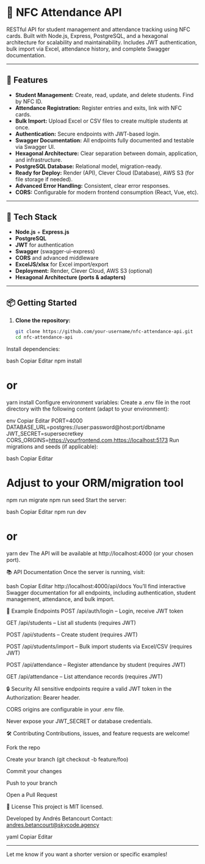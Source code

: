 # 🏫 NFC Attendance API

RESTful API for student management and attendance tracking using NFC cards. Built with Node.js, Express, PostgreSQL, and a hexagonal architecture for scalability and maintainability. Includes JWT authentication, bulk import via Excel, attendance history, and complete Swagger documentation.

---

## 🚀 Features

- **Student Management:** Create, read, update, and delete students. Find by NFC ID.
- **Attendance Registration:** Register entries and exits, link with NFC cards.
- **Bulk Import:** Upload Excel or CSV files to create multiple students at once.
- **Authentication:** Secure endpoints with JWT-based login.
- **Swagger Documentation:** All endpoints fully documented and testable via Swagger UI.
- **Hexagonal Architecture:** Clear separation between domain, application, and infrastructure.
- **PostgreSQL Database:** Relational model, migration-ready.
- **Ready for Deploy:** Render (API), Clever Cloud (Database), AWS S3 (for file storage if needed).
- **Advanced Error Handling:** Consistent, clear error responses.
- **CORS:** Configurable for modern frontend consumption (React, Vue, etc).

---

## 🧱 Tech Stack

- **Node.js** + **Express.js**
- **PostgreSQL**
- **JWT** for authentication
- **Swagger** (swagger-ui-express)
- **CORS** and advanced middleware
- **ExcelJS/xlsx** for Excel import/export
- **Deployment:** Render, Clever Cloud, AWS S3 (optional)
- **Hexagonal Architecture (ports & adapters)**

---

## 📦 Getting Started

1. **Clone the repository:**

   ```bash
   git clone https://github.com/your-username/nfc-attendance-api.git
   cd nfc-attendance-api
Install dependencies:

bash
Copiar
Editar
npm install
# or
yarn install
Configure environment variables:
Create a .env file in the root directory with the following content (adapt to your environment):

env
Copiar
Editar
PORT=4000
DATABASE_URL=postgres://user:password@host:port/dbname
JWT_SECRET=supersecretkey
CORS_ORIGINS=https://yourfrontend.com,https://localhost:5173
Run migrations and seeds (if applicable):

bash
Copiar
Editar
# Adjust to your ORM/migration tool
npm run migrate
npm run seed
Start the server:

bash
Copiar
Editar
npm run dev
# or
yarn dev
The API will be available at http://localhost:4000 (or your chosen port).

📚 API Documentation
Once the server is running, visit:

bash
Copiar
Editar
http://localhost:4000/api/docs
You’ll find interactive Swagger documentation for all endpoints, including authentication, student management, attendance, and bulk import.

🚦 Example Endpoints
POST /api/auth/login – Login, receive JWT token

GET /api/students – List all students (requires JWT)

POST /api/students – Create student (requires JWT)

POST /api/students/import – Bulk import students via Excel/CSV (requires JWT)

POST /api/attendance – Register attendance by student (requires JWT)

GET /api/attendance – List attendance records (requires JWT)

🔒 Security
All sensitive endpoints require a valid JWT token in the Authorization: Bearer <token> header.

CORS origins are configurable in your .env file.

Never expose your JWT_SECRET or database credentials.

🛠️ Contributing
Contributions, issues, and feature requests are welcome!

Fork the repo

Create your branch (git checkout -b feature/foo)

Commit your changes

Push to your branch

Open a Pull Request

📝 License
This project is MIT licensed.

Developed by Andrés Betancourt
Contact: andres.betancourt@skycode.agency

yaml
Copiar
Editar

---

Let me know if you want a shorter version or specific examples!
